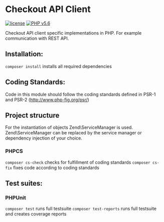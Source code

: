 # Checkout API Client
[![license](https://img.shields.io/badge/license-GPLv2-blue.svg)](https://github.com/wirecard/checkout-api-client-php/blob/master/LICENSE)
[![PHP v5.6](https://img.shields.io/badge/php-5.6-yellow.svg)](http://www.php.net)

Checkout API client specific implementations in PHP. For example communication with REST API.

## Installation:
`composer install` installs all required dependencies

## Coding Standards:
Code in this module should follow the coding standards defined in PSR-1 and PSR-2 (http://www.php-fig.org/psr/)

## Project structure
For the instantiation of objects Zend\ServiceManager is used. Zend\ServiceManager can be replaced by the service manager or dependency injection of your choice.

### PHPCS
`composer cs-check` checks for fulfillment of coding standards
`composer cs-fix` fixes code according to coding standards

## Test suites:
### PHPUnit
`composer test` runs full testsuite
`composer test-reports` runs full testsuite and creates coverage reports

